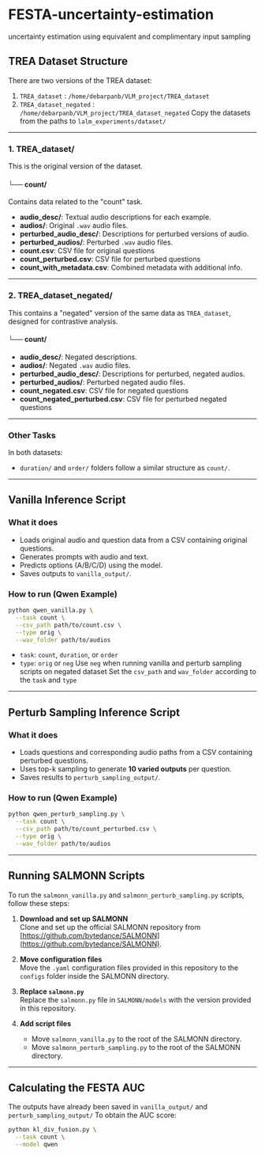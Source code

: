 # FESTA-uncertainty-estimation
uncertainty estimation using equivalent and complimentary input sampling

## TREA Dataset Structure

There are two versions of the TREA dataset:
1. `TREA_dataset` : `/home/debarpanb/VLM_project/TREA_dataset`
2. `TREA_dataset_negated` : `/home/debarpanb/VLM_project/TREA_dataset_negated`
Copy the datasets from the paths to `lalm_experiments/dataset/`
---

### 1. TREA_dataset/

This is the original version of the dataset.

#### └── count/
Contains data related to the "count" task.

- **audio_desc/**: Textual audio descriptions for each example.
- **audios/**: Original `.wav` audio files.
- **perturbed_audio_desc/**: Descriptions for perturbed versions of audio.
- **perturbed_audios/**: Perturbed `.wav` audio files.
- **count.csv**: CSV file for original questions
- **count_perturbed.csv**: CSV file for perturbed questions
- **count_with_metadata.csv**: Combined metadata with additional info.

---

### 2. TREA_dataset_negated/

This contains a "negated" version of the same data as `TREA_dataset`, designed for contrastive analysis.

#### └── count/
- **audio_desc/**: Negated descriptions.
- **audios/**: Negated `.wav` audio files.
- **perturbed_audio_desc/**: Descriptions for perturbed, negated audios.
- **perturbed_audios/**: Perturbed negated audio files.
- **count_negated.csv**: CSV file for negated questions
- **count_negated_perturbed.csv**: CSV file for perturbed negated questions

---

### Other Tasks
In both datasets:
- `duration/` and `order/` folders follow a similar structure as `count/`.

---
## Vanilla Inference Script
### What it does
- Loads original audio and question data from a CSV containing original questions.
- Generates prompts with audio and text.
- Predicts options (A/B/C/D) using the model.
- Saves outputs to `vanilla_output/`.

### How to run (Qwen Example)
```bash
python qwen_vanilla.py \
  --task count \
  --csv_path path/to/count.csv \
  --type orig \
  --wav_folder path/to/audios
```

* `task`: `count`, `duration`, or `order`
* `type`: `orig` or `neg`
Use `neg` when running vanilla and perturb sampling scripts on negated dataset
Set the `csv_path` and `wav_folder` according to the `task` and `type`

---

## Perturb Sampling Inference Script
### What it does
- Loads questions and corresponding audio paths from a CSV containing perturbed questions.
- Uses top-k sampling to generate **10 varied outputs** per question.
- Saves results to `perturb_sampling_output/`.

### How to run (Qwen Example)
```bash
python qwen_perturb_sampling.py \
  --task count \
  --csv_path path/to/count_perturbed.csv \
  --type orig \
  --wav_folder path/to/audios
```
---
## Running SALMONN Scripts

To run the `salmonn_vanilla.py` and `salmonn_perturb_sampling.py` scripts, follow these steps:

1. **Download and set up SALMONN**  
   Clone and set up the official SALMONN repository from [https://github.com/bytedance/SALMONN](https://github.com/bytedance/SALMONN).

2. **Move configuration files**  
   Move the `.yaml` configuration files provided in this repository to the `configs` folder inside the SALMONN directory.

3. **Replace `salmonn.py`**  
   Replace the `salmonn.py` file in `SALMONN/models` with the version provided in this repository.

4. **Add script files**  
   - Move `salmonn_vanilla.py` to the root of the SALMONN directory.  
   - Move `salmonn_perturb_sampling.py` to the root of the SALMONN directory.

---

## Calculating the FESTA AUC
The outputs have already been saved in `vanilla_output/` and `perturb_sampling_output/`
To obtain the AUC score:

```bash
python kl_div_fusion.py \
  --task count \
  --model qwen
```

